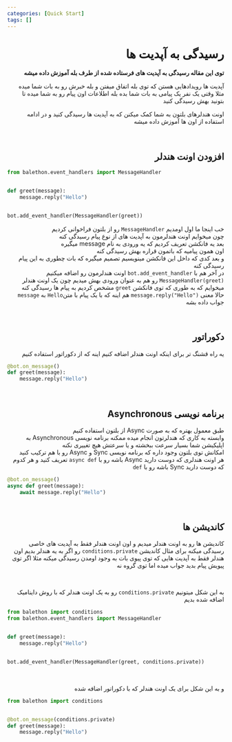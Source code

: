 ```yaml
---
categories: [Quick Start]
tags: []
---
```


<h1 align="right" dir="rtl">رسیدگی به آپدیت ها</h1>

<p align="right" dir="rtl"><strong>توی این مقاله رسیدگی به آپدیت های فرستاده شده از طرف بله آموزش داده میشه</strong></p>

<p align="right" dir="rtl">
آپدیت ها رویدادهایی هستن که توی بله اتفاق میفتن و بله خبرش رو به بات شما میده<br>
مثلا وقتی یک نفر یک پیامی به بات شما بده بله اطلاعات اون پیام رو به شما میده تا بتونید بهش رسیدگی کنید
</p>

<p align="right" dir="rtl">
اونت هندلرهای بلتون به شما کمک میکنن که به آپدیت ها رسیدگی کنید و در ادامه استفاده از اون ها آموزش داده میشه
</p>

<br>

<h2 align="right" dir="rtl">افزودن اونت هندلر</h2>

```python
from balethon.event_handlers import MessageHandler


def greet(message):
    message.reply("Hello")


bot.add_event_handler(MessageHandler(greet))
```

<p align="right" dir="rtl">
خب اینجا ما اول اومدیم <code>MessageHandler</code> رو از بلتون فراخوانی کردیم<br>
چون میخوایم اونت هندلرمون به آپدیت های از نوع پیام رسیدگی کنه<br>
بعد یه فانکشن تعریف کردیم که یه ورودی به نام message میگیره<br>
اون همون پیامیه که باتمون قراره بهش رسیدگی کنه<br>
و بعد کدی که داخل این فانکشن مینویسیم تصمیم میگیره که بات چطوری به این پیام رسیدگی کنه<br>
در آخر هم با <code>bot.add_event_handler</code> اونت هندلرمون رو اضافه میکنیم<br>
<code>MessageHandler(greet)</code> رو هم به عنوان ورودی بهش میدیم چون یک اونت هندلر میخوایم که به طوری که توی فانکشن <code>greet</code> مشخص کردیم به پیام ها رسیدگی کنه<br>
حالا معنی <code>message.reply("Hello")</code> هم اینه که با یک پیام با متن<code>Hello</code> به <code>message</code> جواب داده بشه
</p>

<br>

<h2 align="right" dir="rtl">دکوراتور</h2>

<p align="right" dir="rtl">یه راه قشنگ تر برای اینکه اونت هندلر اضافه کنیم اینه که از دکوراتور استفاده کنیم</p>

```python
@bot.on_message()
def greet(message):
    message.reply("Hello")
```

<br>

<h2 align="right" dir="rtl">برنامه نویسی Asynchronous</h2>

<p align="right" dir="rtl">
طبق معمول بهتره که به صورت Async از بلتون استفاده کنیم<br>
وابسته به کاری که هندلرتون انجام میده ممکنه برنامه نویسی Asynchronous به اپلیکیشن شما بسیار سرعت ببخشته و یا سرعتش هیچ تغییری نکنه<br>
امکانش توی بلتون وجود داره که برنامه نویسی Sync و Async رو با هم ترکیب کنید<br>
هر اونت هندلری که دوست دارید Async باشه رو با <code>async def</code> تعریف کنید و هر کدوم که دوست دارید Sync باشه رو با <code>def</code>
</p>

```python
@bot.on_message()
async def greet(message):
    await message.reply("Hello")
```

<br>

<h2 align="right" dir="rtl">کاندیشن ها</h2>

<p align="right" dir="rtl">
کاندیشن ها رو به اونت هندلر میدیم و اون اونت هندلر فقط به آپدیت های خاصی رسیدگی میکنه
برای مثال کاندیشن <code>conditions.private</code> رو اگر به یه هندلر بدیم اون هندلر فقط به آپدیت هایی که توی پیوی بات به وجود اومدن رسیدگی میکنه
مثلا اگر توی پیویش پیام بدید جواب میده اما توی گروه نه
</p>

<br>

<p align="right" dir="rtl">به این شکل میتونیم <code>conditions.private</code> رو به یک اونت هندلر که با روش داینامیک اضافه شده بدیم</p>

```python
from balethon import conditions
from balethon.event_handlers import MessageHandler


def greet(message):
    message.reply("Hello")


bot.add_event_handler(MessageHandler(greet, conditions.private))
```

<br>

<p align="right" dir="rtl">و به این شکل برای یک اونت هندلر که با دکوراتور اضافه شده</p>

```python
from balethon import conditions


@bot.on_message(conditions.private)
def greet(message):
    message.reply("Hello")
```